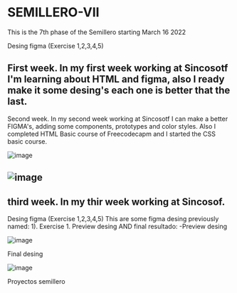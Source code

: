 # SEMILLERO-VII


This is the 7th phase of the Semillero starting March 16 2022

Desing figma (Exercise 1,2,3,4,5)

First week.
In my first week working at Sincosotf I'm learning about HTML and figma, also I ready make it some desing's each one is better that the last. 
-------------------------------------------------------------------------------------------------------------------------------------------------------------------

Second week.
In my second week working at Sincosotf I can make a better FIGMA's, adding some components, prototypes and color styles. Also I completed HTML Basic course of Freecodecapm and I started the CSS basic course.

![image](https://user-images.githubusercontent.com/101721369/159506143-4b909c13-7fc3-4d12-9a0a-1bc8f3bb0f72.png)

![image](https://user-images.githubusercontent.com/101721369/159506232-9f30b62b-5906-48f8-b571-f668b32ade47.png)
-------------------------------------------------------------------------------------------------------------------------------------------------------------------
third week.
In my thir week working at Sincosof.
-------------------------------------------------------------------------------------------------------------------------------------------------------------------

Desing figma (Exercise 1,2,3,4,5)
This are some figma desing previously named:
1). Exercise 1.
Preview desing AND final resultado:
-Preview desing

![image](https://user-images.githubusercontent.com/101721369/159542980-49256f15-985f-40ec-a56f-d9895898928a.png)

Final desing

![image](https://user-images.githubusercontent.com/101721369/159542225-f66caeea-52a8-44b5-96c7-e84ad59a2508.png)




Proyectos semillero

